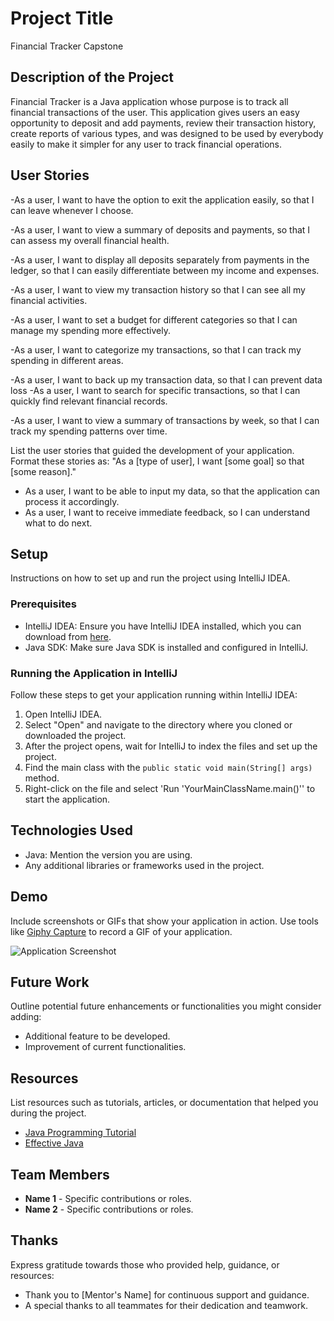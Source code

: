 # Project Title
Financial Tracker Capstone

## Description of the Project
Financial Tracker is a Java application whose purpose is to track all financial transactions of the user. 
This application gives users an easy opportunity to deposit and add payments, review their transaction history,
create reports of various types, and was designed to be used by everybody easily to make it simpler for any user to
track financial operations.





## User Stories
-As a user, I want to have the option to exit the application easily,
so that I can leave whenever I choose.

-As a user, I want to view a summary of deposits and payments,
so that I can assess my overall financial health.

-As a user, I want to display all deposits separately from payments in the ledger, 
so that I can easily differentiate between my income and expenses.

-As a user, I want to view my transaction history
so that I can see all my financial activities.

-As a user, I want to set a budget for different categories 
so that I can manage my spending more effectively.

-As a user, I want to categorize my transactions,
so that I can track my spending in different areas.

-As a user, I want to back up my transaction data, 
so that I can prevent data loss
-As a user, I want to search for specific transactions, 
so that I can quickly find relevant financial records.

-As a user, I want to view a summary of transactions by week,
so that I can track my spending patterns over time.




List the user stories that guided the development of your application. Format these stories as: "As a [type of user], I want [some goal] so that [some reason]."

- As a user, I want to be able to input my data, so that the application can process it accordingly.
- As a user, I want to receive immediate feedback, so I can understand what to do next.

## Setup

Instructions on how to set up and run the project using IntelliJ IDEA.

### Prerequisites

- IntelliJ IDEA: Ensure you have IntelliJ IDEA installed, which you can download from [here](https://www.jetbrains.com/idea/download/).
- Java SDK: Make sure Java SDK is installed and configured in IntelliJ.

### Running the Application in IntelliJ

Follow these steps to get your application running within IntelliJ IDEA:

1. Open IntelliJ IDEA.
2. Select "Open" and navigate to the directory where you cloned or downloaded the project.
3. After the project opens, wait for IntelliJ to index the files and set up the project.
4. Find the main class with the `public static void main(String[] args)` method.
5. Right-click on the file and select 'Run 'YourMainClassName.main()'' to start the application.

## Technologies Used

- Java: Mention the version you are using.
- Any additional libraries or frameworks used in the project.

## Demo

Include screenshots or GIFs that show your application in action. Use tools like [Giphy Capture](https://giphy.com/apps/giphycapture) to record a GIF of your application.

![Application Screenshot](path/to/your/screenshot.png)

## Future Work

Outline potential future enhancements or functionalities you might consider adding:

- Additional feature to be developed.
- Improvement of current functionalities.

## Resources

List resources such as tutorials, articles, or documentation that helped you during the project.

- [Java Programming Tutorial](https://www.example.com)
- [Effective Java](https://www.example.com)

## Team Members

- **Name 1** - Specific contributions or roles.
- **Name 2** - Specific contributions or roles.

## Thanks

Express gratitude towards those who provided help, guidance, or resources:

- Thank you to [Mentor's Name] for continuous support and guidance.
- A special thanks to all teammates for their dedication and teamwork.